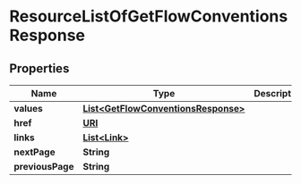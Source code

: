 

# ResourceListOfGetFlowConventionsResponse

## Properties

Name | Type | Description | Notes
------------ | ------------- | ------------- | -------------
**values** | [**List&lt;GetFlowConventionsResponse&gt;**](GetFlowConventionsResponse.md) |  | 
**href** | [**URI**](URI.md) |  |  [optional]
**links** | [**List&lt;Link&gt;**](Link.md) |  |  [optional]
**nextPage** | **String** |  |  [optional]
**previousPage** | **String** |  |  [optional]



